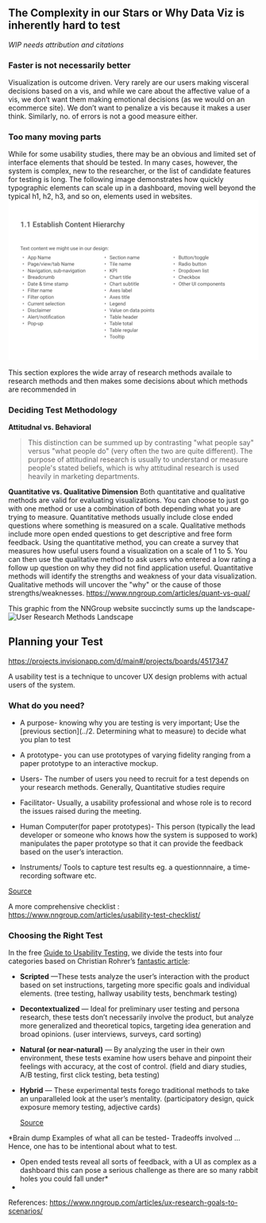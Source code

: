 ## The Complexity in our Stars or Why Data Viz is inherently hard to test
*WIP needs attribution and citations*

### Faster is not necessarily better

Visualization is outcome driven. Very rarely are our users making  visceral decisions based on a vis, and while we care about the affective value of a vis, we don’t want them making emotional decisions (as we would on an ecommerce site). We don’t want to penalize a vis because it makes a user think. Similarly, no. of errors is not a good measure either.

### Too many moving parts
While for some usability studies, there may be an obvious and limited set of interface elements that should be tested. In many cases, however, the system is complex, new to the researcher, or the list of candidate features for testing is long. The following image demonstrates how quickly typographic elements can scale up in a dashboard, moving well beyond the typical h1, h2, h3, and so on,  elements used in websites.
![](../Assets/images/Chart-UI-components.png)

This section explores the wide array of research methods availale to research methods and then makes some decisions about which methods are recommended in

### Deciding Test Methodology


**Attitudnal vs. Behavioral**
> This distinction can be summed up by contrasting "what people say" versus "what people do" (very often the two are quite different). The purpose of attitudinal research is usually to understand or measure people's stated beliefs, which is why attitudinal research is used heavily in marketing departments.



**Quantitative vs. Qualitative Dimension**
Both quantitative and qualitative methods are valid for evaluating visualizations. You can choose to just go with one method or use a combination of both depending what you are trying to measure. Quantitative methods usually include close ended questions where something is measured on a scale. Qualitative methods include more open ended questions to get descriptive and free form feedback. Using the quantitative method, you can create a survey that measures how useful users found a visualization on a scale of 1 to 5. You can then use the qualitative method to ask users who entered a low rating a follow up question on why they did not find application useful. Quantitative methods will identify the strengths and weakness of your data visualization. Qualitative methods will uncover the "why" or the cause of those strengths/weaknesses.
https://www.nngroup.com/articles/quant-vs-qual/


This graphic from the NNGroup website succinctly sums up the landscape-
![User Research Methods Landscape](https://s3.amazonaws.com/media.nngroup.com/media/editor/2014/10/10/ux-landscape-questions.png)



## Planning your Test
https://projects.invisionapp.com/d/main#/projects/boards/4517347

A usability test is a technique to uncover UX design problems with actual users of the system.

### What do you need?

- A purpose- knowing why you are testing is very important; Use the [previous section](../2. Determining what to measure) to decide what you plan to test
- A prototype- you can use prototypes of varying fidelity ranging from a paper prototype to an interactive mockup.


- Users- The number of users you need to recruit for a test depends on your research methods. Generally, Quantitative studies require 


- Facilitator- Usually, a usability professional and whose role is to record the issues raised during the meeting.


- Human Computer(for paper prototypes)- This person (typically the lead developer or someone who knows how the system is supposed to work) manipulates the paper prototype so that it can provide the feedback based on the user’s interaction.
- Instruments/ Tools to capture test results eg. a questionnnaire, a time-recording software etc.

[Source](http://usabilitygeek.com/paper-prototyping-as-a-usability-testing-technique/)

A more comprehensive checklist : https://www.nngroup.com/articles/usability-test-checklist/




### Choosing the Right Test

In the free [Guide to Usability Testing](http://proxystudio.uxpin.com/ebooks/guide-to-usability-testing/), we divide the tests into four categories based on Christian Rohrer’s [fantastic article](http://www.nngroup.com/articles/which-ux-research-methods/):

- **Scripted** —These tests analyze the user’s interaction with the product based on set instructions, targeting more specific goals and individual elements. (tree testing, hallway usability tests, benchmark testing)


- **Decontextualized** — Ideal for preliminary user testing and persona research, these tests don’t necessarily involve the product, but analyze more generalized and theoretical topics, targeting idea generation and broad opinions. (user interviews, surveys, card sorting)


- **Natural (or near-natural)** — By analyzing the user in their own environment, these tests examine how users behave and pinpoint their feelings with accuracy, at the cost of control. (field and diary studies, A/B testing, first click testing, beta testing)


- **Hybrid** — These experimental tests forego traditional methods to take an unparalleled look at the user’s mentality. (participatory design, quick exposure memory testing, adjective cards)

  [Source](https://www.uxpin.com/studio/blog/how-to-run-an-insightful-usability-test/)




*Brain dump Examples of what all can be tested-
Tradeoffs involved
… Hence, one has to be intentional about what to test.
- Open ended tests reveal all sorts of feedback, with a UI as complex as a dashboard this can pose a serious challenge as there are so many rabbit holes you could fall under*
- ​



References:
https://www.nngroup.com/articles/ux-research-goals-to-scenarios/
